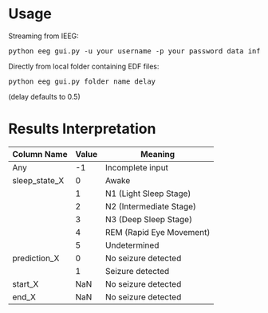 # Usage
Streaming from IEEG:
<pre>
python eeg_gui.py -u your_username -p your_password data_info.csv delay
</pre>
Directly from local folder containing EDF files:
<pre>
python eeg_gui.py folder_name delay
</pre>
(delay defaults to 0.5)
# Results Interpretation
| Column Name        | Value | Meaning                   |
|--------------------|-------|---------------------------|
| Any                |-1     | Incomplete input          |
| sleep_state_X      | 0     | Awake                     |
|                    | 1     | N1 (Light Sleep Stage)    |
|                    | 2     | N2 (Intermediate Stage)   |
|                    | 3     | N3 (Deep Sleep Stage)     |
|                    | 4     | REM (Rapid Eye Movement)  |
|                    | 5     | Undetermined              |
| prediction_X       | 0     | No seizure detected       |
|                    | 1     | Seizure detected          |
| start_X            | NaN   | No seizure detected       |
| end_X              | NaN   | No seizure detected       |

